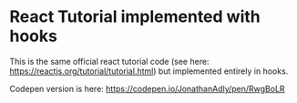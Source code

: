 # React Tutorial implemented with hooks

This is the same official react tutorial code (see here: https://reactjs.org/tutorial/tutorial.html) but implemented entirely in hooks.

Codepen version is here: https://codepen.io/JonathanAdly/pen/RwgBoLR